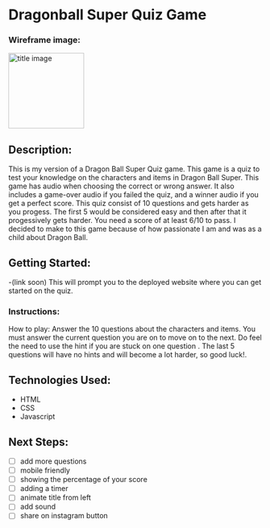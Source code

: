 # Dragonball Super Quiz Game

### Wireframe image:

<img src="https://i.imgur.com/mWav4Sg.png" alt ="title image" height = 150px/>

## Description:

This is my version of a Dragon Ball Super Quiz game. This game is a quiz to test your knowledge on the characters and items in Dragon Ball Super. This game has audio when choosing the correct or wrong answer. It also includes a game-over audio if you failed the quiz, and a winner audio if you get a perfect score. This quiz consist of 10 questions and gets harder as you progess. The first 5 would be considered easy and then after that it progessively gets harder. You need a score of at least 6/10 to pass. I decided to make to this game because of how passionate I am and was as a child about Dragon Ball.

## Getting Started:

-(link soon) This will prompt you to the deployed website where you can get started on the quiz.

### Instructions:

How to play: Answer the 10 questions about the characters and items. You must answer the current question you are on to move on to the next. Do feel the need to use the hint if you are stuck on one question . The last 5 questions will have no hints and will become a lot harder, so good luck!.

## Technologies Used:

- HTML
- CSS
- Javascript

## Next Steps:

- [ ] add more questions
- [ ] mobile friendly
- [ ] showing the percentage of your score
- [ ] adding a timer
- [ ] animate title from left
- [ ] add sound
- [ ] share on instagram button